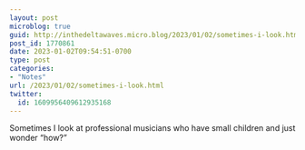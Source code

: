 ```yaml
---
layout: post
microblog: true
guid: http://inthedeltawaves.micro.blog/2023/01/02/sometimes-i-look.html
post_id: 1770861
date: 2023-01-02T09:54:51-0700
type: post
categories:
- "Notes"
url: /2023/01/02/sometimes-i-look.html
twitter:
  id: 1609956409612935168
---
```

Sometimes I look at professional musicians who have small children and just wonder “how?”
